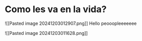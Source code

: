 
# Como les va en la vida?
![[Pasted image 20241203012907.png]]
Hello peooopleeeeeee

![[Pasted image 20241203011628.png]]